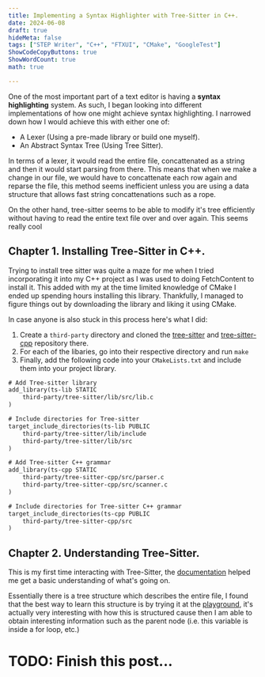 ```yaml
---
title: Implementing a Syntax Highlighter with Tree-Sitter in C++.
date: 2024-06-08
draft: true 
hideMeta: false
tags: ["STEP Writer", "C++", "FTXUI", "CMake", "GoogleTest"]
ShowCodeCopyButtons: true
ShowWordCount: true
math: true

---
```

One of the most important part of a text editor is having a **syntax highlighting** system.
As such, I began looking into different implementations of how one might achieve syntax highlighting.
I narrowed down how I would achieve this with either one of:

 - A Lexer (Using a pre-made library or build one myself).
 - An Abstract Syntax Tree (Using Tree Sitter).

In terms of a lexer, it would read the entire file, concattenated as a string and then it would start parsing from there. This means that when we make a change in our file, we would have to concattenate each row again and reparse the file, this method seems inefficient unless you are using a data structure that allows fast string concattenations such as a rope.

On the other hand, tree-sitter seems to be able to modify it's tree efficiently without having to read the entire text file over and over again. This seems really cool 

## Chapter 1. Installing Tree-Sitter in C++.
Trying to install tree sitter was quite a maze for me when I tried incorporating it into my C++ project as I was used to doing FetchContent to install it. This added with my at the time limited knowledge of CMake I ended up spending hours installing this library. Thankfully, I managed to figure things out by downloading the library and liking it using CMake.

In case anyone is also stuck in this process here's what I did:

1. Create a `third-party` directory and cloned the [tree-sitter](https://github.com/tree-sitter/tree-sitter) and [tree-sitter-cpp](https://github.com/tree-sitter/tree-sitter-cpp) repository there.
2. For each of the libaries, go into their respective directory and run `make`
3. Finally, add the following code into your `CMakeLists.txt` and include them into your project library.

```txt
# Add Tree-sitter library
add_library(ts-lib STATIC
    third-party/tree-sitter/lib/src/lib.c
)

# Include directories for Tree-sitter
target_include_directories(ts-lib PUBLIC
    third-party/tree-sitter/lib/include
    third-party/tree-sitter/lib/src
)

# Add Tree-sitter C++ grammar
add_library(ts-cpp STATIC
    third-party/tree-sitter-cpp/src/parser.c
    third-party/tree-sitter-cpp/src/scanner.c
)

# Include directories for Tree-sitter C++ grammar
target_include_directories(ts-cpp PUBLIC
    third-party/tree-sitter-cpp/src
)

```
## Chapter 2. Understanding Tree-Sitter.
This is my first time interacting with Tree-Sitter, the [documentation](https://tree-sitter.github.io/tree-sitter/using-parsers) helped me get a basic understanding of what's going on.

Essentially there is a tree structure which describes the entire file, I found that the best way to learn this structure is by trying it at the [playground](https://tree-sitter.github.io/tree-sitter/playground), it's actually very interesting with how this is structured cause then I am able to obtain interesting information such as the parent node (i.e. this variable is inside a for loop, etc.)

# TODO: Finish this post...